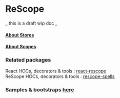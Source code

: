 # ReScope

_ this is a draft  wip doc _


#### [About Stores](./Store.md)
#### [About Scopes](./Scope.md)

### Related packages

React HOCs, decorators & tools : [react-rescope](https://github.com/rScopes/react-rescope)<br>
ReScope HOCs, decorators & tools : [rescope-spells](https://github.com/rScopes/rescope-spells)<br>

### Samples & bootstraps [here](https://github.com/rScopes/rescope-samples)